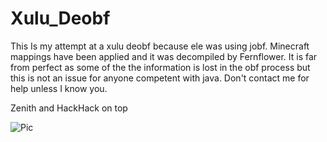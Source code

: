 # Xulu_Deobf
This Is my attempt at a xulu deobf because ele was using jobf. Minecraft mappings have been applied and it was decompiled by Fernflower. It is far from perfect as some of the the information is lost in the obf process but this is not an issue for anyone competent with java. Don't contact me for help unless I know you.

Zenith and HackHack on top



![Pic](https://cdn.discordapp.com/attachments/712745558673981510/770128346402259004/unknown.png)
